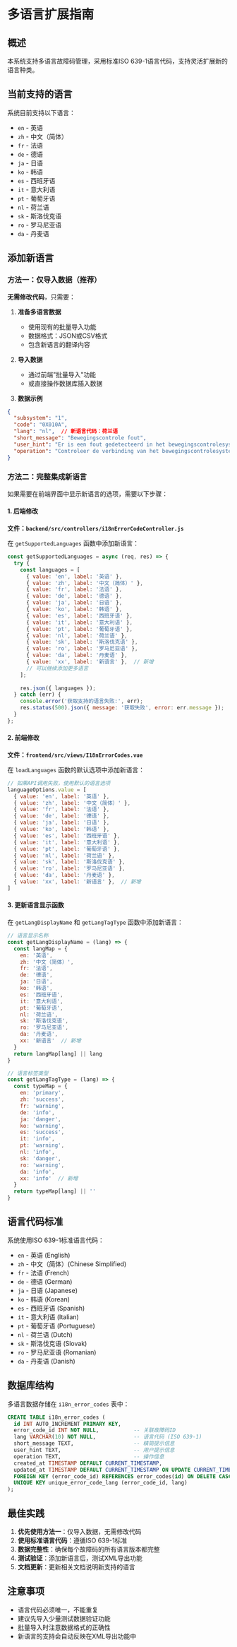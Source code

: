 # 多语言扩展指南

## 概述

本系统支持多语言故障码管理，采用标准ISO 639-1语言代码，支持灵活扩展新的语言种类。

## 当前支持的语言

系统目前支持以下语言：
- `en` - 英语
- `zh` - 中文（简体）
- `fr` - 法语
- `de` - 德语
- `ja` - 日语
- `ko` - 韩语
- `es` - 西班牙语
- `it` - 意大利语
- `pt` - 葡萄牙语
- `nl` - 荷兰语
- `sk` - 斯洛伐克语
- `ro` - 罗马尼亚语
- `da` - 丹麦语

## 添加新语言

### 方法一：仅导入数据（推荐）

**无需修改代码**，只需要：

1. **准备多语言数据**
   - 使用现有的批量导入功能
   - 数据格式：JSON或CSV格式
   - 包含新语言的翻译内容

2. **导入数据**
   - 通过前端"批量导入"功能
   - 或直接操作数据库插入数据

  3. **数据示例**
 ```json
 {
   "subsystem": "1",
   "code": "0X010A",
   "lang": "nl",  // 新语言代码：荷兰语
   "short_message": "Bewegingscontrole fout",
   "user_hint": "Er is een fout gedetecteerd in het bewegingscontrolesysteem",
   "operation": "Controleer de verbinding van het bewegingscontrolesysteem"
 }
 ```

### 方法二：完整集成新语言

如果需要在前端界面中显示新语言的选项，需要以下步骤：

#### 1. 后端修改

**文件：`backend/src/controllers/i18nErrorCodeController.js`**

在 `getSupportedLanguages` 函数中添加新语言：

 ```javascript
 const getSupportedLanguages = async (req, res) => {
   try {
     const languages = [
       { value: 'en', label: '英语' },
       { value: 'zh', label: '中文（简体）' },
       { value: 'fr', label: '法语' },
       { value: 'de', label: '德语' },
       { value: 'ja', label: '日语' },
       { value: 'ko', label: '韩语' },
       { value: 'es', label: '西班牙语' },
       { value: 'it', label: '意大利语' },
       { value: 'pt', label: '葡萄牙语' },
       { value: 'nl', label: '荷兰语' },
       { value: 'sk', label: '斯洛伐克语' },
       { value: 'ro', label: '罗马尼亚语' },
       { value: 'da', label: '丹麦语' },
       { value: 'xx', label: '新语言' },  // 新增
       // 可以继续添加更多语言
     ];
     
     res.json({ languages });
   } catch (err) {
     console.error('获取支持的语言失败:', err);
     res.status(500).json({ message: '获取失败', error: err.message });
   }
 };
 ```

#### 2. 前端修改

**文件：`frontend/src/views/I18nErrorCodes.vue`**

在 `loadLanguages` 函数的默认选项中添加新语言：

 ```javascript
 // 如果API调用失败，使用默认的语言选项
 languageOptions.value = [
   { value: 'en', label: '英语' },
   { value: 'zh', label: '中文（简体）' },
   { value: 'fr', label: '法语' },
   { value: 'de', label: '德语' },
   { value: 'ja', label: '日语' },
   { value: 'ko', label: '韩语' },
   { value: 'es', label: '西班牙语' },
   { value: 'it', label: '意大利语' },
   { value: 'pt', label: '葡萄牙语' },
   { value: 'nl', label: '荷兰语' },
   { value: 'sk', label: '斯洛伐克语' },
   { value: 'ro', label: '罗马尼亚语' },
   { value: 'da', label: '丹麦语' },
   { value: 'xx', label: '新语言' },  // 新增
 ]
 ```

#### 3. 更新语言显示函数

在 `getLangDisplayName` 和 `getLangTagType` 函数中添加新语言：

 ```javascript
 // 语言显示名称
 const getLangDisplayName = (lang) => {
   const langMap = {
     en: '英语',
     zh: '中文（简体）',
     fr: '法语',
     de: '德语',
     ja: '日语',
     ko: '韩语',
     es: '西班牙语',
     it: '意大利语',
     pt: '葡萄牙语',
     nl: '荷兰语',
     sk: '斯洛伐克语',
     ro: '罗马尼亚语',
     da: '丹麦语',
     xx: '新语言'  // 新增
   }
   return langMap[lang] || lang
 }

 // 语言标签类型
 const getLangTagType = (lang) => {
   const typeMap = {
     en: 'primary',
     zh: 'success',
     fr: 'warning',
     de: 'info',
     ja: 'danger',
     ko: 'warning',
     es: 'success',
     it: 'info',
     pt: 'warning',
     nl: 'info',
     sk: 'danger',
     ro: 'warning',
     da: 'info',
     xx: 'info'  // 新增
   }
   return typeMap[lang] || ''
 }
 ```

## 语言代码标准

系统使用ISO 639-1标准语言代码：

- `en` - 英语 (English)
- `zh` - 中文（简体）(Chinese Simplified)
- `fr` - 法语 (French)
- `de` - 德语 (German)
- `ja` - 日语 (Japanese)
- `ko` - 韩语 (Korean)
- `es` - 西班牙语 (Spanish)
- `it` - 意大利语 (Italian)
- `pt` - 葡萄牙语 (Portuguese)
- `nl` - 荷兰语 (Dutch)
- `sk` - 斯洛伐克语 (Slovak)
- `ro` - 罗马尼亚语 (Romanian)
- `da` - 丹麦语 (Danish)

## 数据库结构

多语言数据存储在 `i18n_error_codes` 表中：

```sql
CREATE TABLE i18n_error_codes (
  id INT AUTO_INCREMENT PRIMARY KEY,
  error_code_id INT NOT NULL,           -- 关联故障码ID
  lang VARCHAR(10) NOT NULL,            -- 语言代码 (ISO 639-1)
  short_message TEXT,                   -- 精简提示信息
  user_hint TEXT,                       -- 用户提示信息
  operation TEXT,                       -- 操作信息
  created_at TIMESTAMP DEFAULT CURRENT_TIMESTAMP,
  updated_at TIMESTAMP DEFAULT CURRENT_TIMESTAMP ON UPDATE CURRENT_TIMESTAMP,
  FOREIGN KEY (error_code_id) REFERENCES error_codes(id) ON DELETE CASCADE,
  UNIQUE KEY unique_error_code_lang (error_code_id, lang)
);
```

## 最佳实践

1. **优先使用方法一**：仅导入数据，无需修改代码
2. **使用标准语言代码**：遵循ISO 639-1标准
3. **数据完整性**：确保每个故障码的所有语言版本都完整
4. **测试验证**：添加新语言后，测试XML导出功能
5. **文档更新**：更新相关文档说明新支持的语言

## 注意事项

- 语言代码必须唯一，不能重复
- 建议先导入少量测试数据验证功能
- 批量导入时注意数据格式的正确性
- 新语言的支持会自动反映在XML导出功能中 